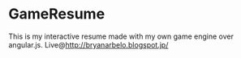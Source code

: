 GameResume
==========

This is my interactive resume made with my own game engine over angular.js. Live@http://bryanarbelo.blogspot.jp/
 
